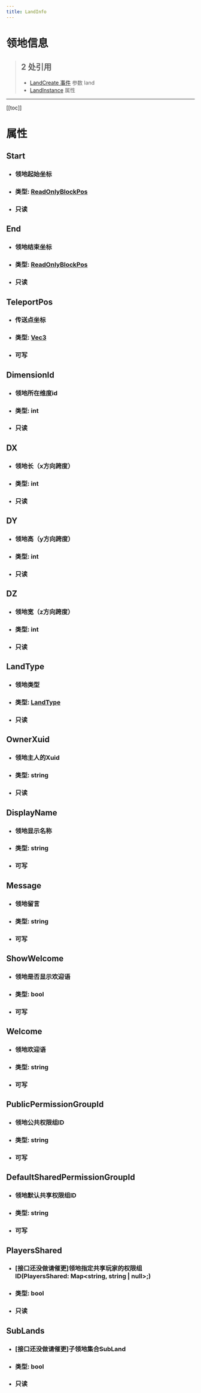 ```yaml
---
title: LandInfo
---
```


# 领地信息

> ## 2 处引用
> - [LandCreate 事件](../events/LandCreate.md) 参数 land
> - [LandInstance](../types/LandInstance.md#Info) 属性
---

[[toc]]

# 属性
## Start
- ### 领地起始坐标
- ### 类型: [ReadOnlyBlockPos](../types/ReadOnlyBlockPos.md)
- ### 只读
## End
- ### 领地结束坐标
- ### 类型: [ReadOnlyBlockPos](../types/ReadOnlyBlockPos.md)
- ### 只读
## TeleportPos
- ### 传送点坐标
- ### 类型: [Vec3](../types/Vec3.md)
- ### 可写
## DimensionId
- ### 领地所在维度id
- ### 类型: int
- ### 只读
## DX
- ### 领地长（x方向跨度）
- ### 类型: int
- ### 只读
## DY
- ### 领地高（y方向跨度）
- ### 类型: int
- ### 只读
## DZ
- ### 领地宽（z方向跨度）
- ### 类型: int
- ### 只读
## LandType
- ### 领地类型
- ### 类型: [LandType](../enums/LandType.md)
- ### 只读
## OwnerXuid
- ### 领地主人的Xuid
- ### 类型: string
- ### 只读
## DisplayName
- ### 领地显示名称
- ### 类型: string
- ### 可写
## Message
- ### 领地留言
- ### 类型: string
- ### 可写
## ShowWelcome
- ### 领地是否显示欢迎语
- ### 类型: bool
- ### 可写
## Welcome
- ### 领地欢迎语
- ### 类型: string
- ### 可写
## PublicPermissionGroupId
- ### 领地公共权限组ID
- ### 类型: string
- ### 可写
## DefaultSharedPermissionGroupId
- ### 领地默认共享权限组ID
- ### 类型: string
- ### 可写
## PlayersShared
- ### [接口还没做请催更]领地指定共享玩家的权限组ID(PlayersShared: Map<string, string | null>;)
- ### 类型: bool
- ### 只读
## SubLands
- ### [接口还没做请催更]子领地集合SubLand
- ### 类型: bool
- ### 只读